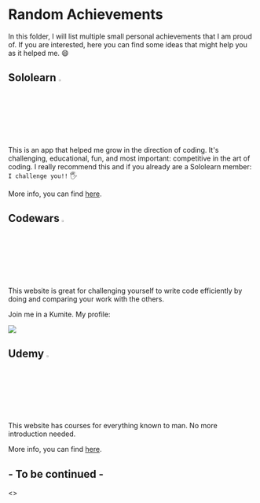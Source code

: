 # Random Achievements

In this folder, I will list multiple small personal achievements that I am proud of. If you are interested, here you can find some ideas that might help you as it helped me. :smile:


## Sololearn <img src="https://blob.sololearn.com/avatars/sololearn.png"  width="3%" height="3%">
This is an app that helped me grow in the direction of coding. It's challenging, educational, fun, and most important: competitive in the art of coding. I really recommend this and if you already are a Sololearn member: `I challenge you!!` :raised_hand_with_fingers_splayed:

More info, you can find [here](Sololearn.md).


## Codewars <img src="https://docs.codewars.com/logo.svg"  width="3%" height="3%">
This website is great for challenging yourself to write code efficiently by doing and comparing your work with the others. 

Join me in a Kumite. My profile:

[<img src="https://www.codewars.com/users/GabyUnalaq/badges/large">](https://www.codewars.com/users/GabyUnalaq)


## Udemy <img src="https://logos-world.net/wp-content/uploads/2021/11/Udemy-Logo.png"  width="3%" height="3%">
This website has courses for everything known to man. No more introduction needed. 

More info, you can find [here](Udemy.md).



## - To be continued -
<>

